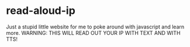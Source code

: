 # read-aloud-ip
Just a stupid little website for me to poke around with javascript and learn more. WARNING: THIS WILL READ OUT YOUR IP WITH TEXT AND WITH TTS!
